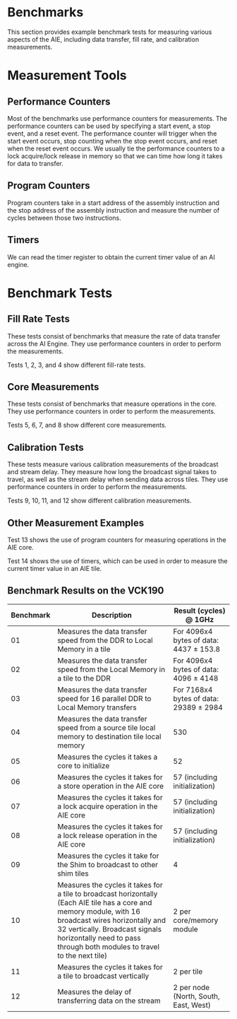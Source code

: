# Benchmarks
This section provides example benchmark tests for measuring various aspects of the AIE, including data transfer, fill rate, and calibration measurements.
# Measurement Tools
## Performance Counters

Most of the benchmarks use performance counters for measurements. The performance counters can be used by specifying a start event, a stop event, and a reset event. The performance counter will trigger when the start event occurs, stop counting when the stop event occurs, and reset when the reset event occurs. We usually tie the performance counters to a lock acquire/lock release in memory so that we can time how long it takes for data to transfer.

## Program Counters
Program counters take in a start address of the assembly instruction and the stop address of the assembly instruction and measure the number of cycles between those two instructions.

## Timers
We can read the timer register to obtain the current timer value of an AI engine.
  
# Benchmark Tests

## Fill Rate Tests

  

These tests consist of benchmarks that measure the rate of data transfer across the AI Engine. They use performance counters in order to perform the measurements.

  

Tests 1, 2, 3, and 4 show different fill-rate tests.

  

## Core Measurements

  

These tests consist of benchmarks that measure operations in the core. They use performance counters in order to perform the measurements.



Tests 5, 6, 7, and 8 show different core measurements.

  

## Calibration Tests

  

These tests measure various calibration measurements of the broadcast and stream delay. They measure how long the broadcast signal takes to travel, as well as the stream delay when sending data across tiles. They use performance counters in order to perform the measurements.


Tests 9, 10, 11, and 12 show different calibration measurements.

  

## Other Measurement Examples


Test 13 shows the use of program counters for measuring operations in the AIE core.
  
Test 14 shows the use of timers, which can be used in order to measure the current timer value in an AIE tile.


## Benchmark Results on the VCK190

| Benchmark | Description                                                                                       | Result (cycles) @ 1GHz                     |
|-----------|---------------------------------------------------------------------------------------------------|--------------------------------------------|
| 01        | Measures the data transfer speed from the DDR to Local Memory in a tile                           | For 4096x4 bytes of data: 4437 ± 153.8     |
| 02        | Measures the data transfer speed from the Local Memory in a tile to the DDR                       | For 4096x4 bytes of data: 4096 ± 4148      |
| 03        | Measures the data transfer speed for 16 parallel DDR to Local Memory transfers                    | For 7168x4 bytes of data:  29389 ± 2984    |
| 04        | Measures the data transfer speed from a source tile local memory to destination tile local memory | 530                                        |
| 05        | Measures the cycles it takes a core to initialize                                                 | 52                                         |
| 06        | Measures the cycles it takes for a store operation in the AIE core                                | 57 (including initialization)              |
| 07        | Measures the cycles it takes for a lock acquire operation in the AIE core                         | 57 (including initialization)              |
| 08        | Measures the cycles it takes for a lock release operation in the AIE core                         | 57 (including initialization)              |
| 09        | Measures the cycles it take for the Shim to broadcast to other shim tiles                         | 4                                          |
| 10        | Measures the cycles it takes for a tile to broadcast horizontally (Each AIE tile has a core and memory module, with 16 broadcast wires horizontally and 32 vertically. Broadcast signals horizontally need to pass through both modules to travel to the next tile)                                | 2 per core/memory module                   |
| 11        | Measures the cycles it takes for a tile to broadcast vertically                                   | 2 per tile                                 |
| 12        | Measures the delay of transferring data on the stream                                             | 2 per node (North, South, East, West)      |